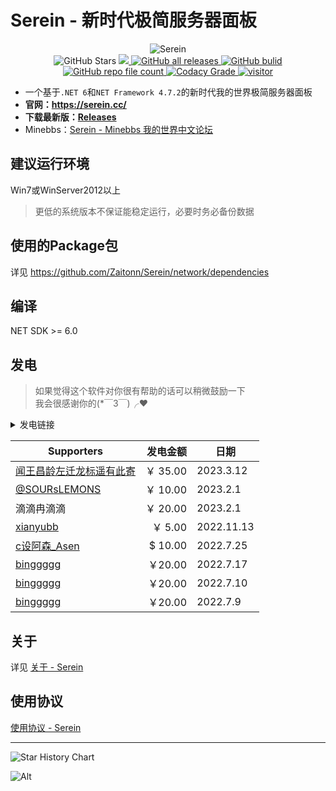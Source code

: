 # Serein - 新时代极简服务器面板

<p align="center">
    <img alt="Serein" src="https://socialify.git.ci/Zaitonn/Serein/image?description=1&font=KoHo&logo=https%3A%2F%2Fserein.cc%2Fimg%2FSerein.png&name=1&owner=1&pattern=Circuit%20Board">
    <br>
    <img alt="GitHub Stars" src="https://img.shields.io/github/stars/Zaitonn/Serein?color=blue">
    <a href="https://github.com/Zaitonn/Serein/releases/latest">
        <img src="https://img.shields.io/github/v/release/Zaitonn/Serein?color=blue">
    </a>
    <a href="https://github.com/Zaitonn/Serein/releases/latest">
        <img alt="GitHub all releases" src="https://img.shields.io/github/downloads/Zaitonn/Serein/total?color=blue">
    </a>
    <a href="https://github.com/Zaitonn/Serein/actions/workflows/Build.yml">
    <img alt="GitHub bulid" src="https://img.shields.io/github/actions/workflow/status/Zaitonn/Serein/Build.yml?branch=main&color=blue">
    </a>
    <a href="https://github.com/Zaitonn/Serein">
        <img alt="GitHub repo file count" src="https://img.shields.io/github/languages/code-size/Zaitonn/Serein">
    </a>
    <a href="https://app.codacy.com/gh/Zaitonn/Serein/">
        <img alt="Codacy Grade" src="https://img.shields.io/codacy/grade/982069cd172d4ef4a40aa4bce4977542?color=blue&logo=Codacy">
    </a>
    <a href="#">
        <img alt="visitor" src="https://visitor-badge.glitch.me/badge?page_id=Zaitonn.Serein&left_text=Serein%20Visitor">
    </a>
</p>

- 一个基于`.NET 6`和`NET Framework 4.7.2`的新时代我的世界极简服务器面板
- **官网：<https://serein.cc/>**
- **下载最新版：[Releases](https://github.com/Zaitonn/Serein/releases/latest)**
- Minebbs：[Serein - Minebbs 我的世界中文论坛](https://www.minebbs.com/resources/serein.4169/)

## 建议运行环境

Win7或WinServer2012以上

> 更低的系统版本不保证能稳定运行，必要时务必备份数据

## 使用的Package包

详见 <https://github.com/Zaitonn/Serein/network/dependencies>

## 编译

NET SDK >= 6.0

## 发电

>如果觉得这个软件对你很有帮助的话可以稍微鼓励一下  
我会很感谢你的(*￣3￣)╭❤

<details>
  <summary>发电链接</summary>
  <img src="https://serein.cc/imgs/afdian.png">
</details>

| Supporters                                                                        | 发电金额 | 日期       |
| --------------------------------------------------------------------------------- | -------: | ---------- |
| [闻王昌龄左迁龙标遥有此寄](https://afdian.net/u/b2407ca0074511ed843c52540025c377) |  ￥ 35.00 | 2023.3.12  |
| [@SOURsLEMONS](https://github.com/SOURsLEMONS)                                    |  ￥ 10.00 | 2023.2.1   |
| 滴滴冉滴滴                                                                        |  ￥ 20.00 | 2023.2.1   |
| [xianyubb](https://www.minebbs.com/members/xianyubb.42760/)                       |   ￥ 5.00 | 2022.11.13 |
| [c设阿森_Asen](https://q1.qlogo.cn/g?nk=1549033363&b=qq&s=640)                    |  $ 10.00 | 2022.7.25  |
| [binggggg](https://www.minebbs.com/members/binggggg.12096/)                       |   ￥20.00 | 2022.7.17  |
| [binggggg](https://www.minebbs.com/members/binggggg.12096/)                       |   ￥20.00 | 2022.7.10  |
| [binggggg](https://www.minebbs.com/members/binggggg.12096/)                       |   ￥20.00 | 2022.7.9   |

## 关于

详见 [关于 - Serein](https://serein.cc/docs/more/about)

## 使用协议

[使用协议 - Serein](https://serein.cc/docs/more/agreement)

---

![Star History Chart](https://api.star-history.com/svg?repos=Zaitonn/Serein&type=Date)

![Alt](https://repobeats.axiom.co/api/embed/d29d2773958747edfeed6ee9f280c17f781882cb.svg "Repobeats analytics image")
